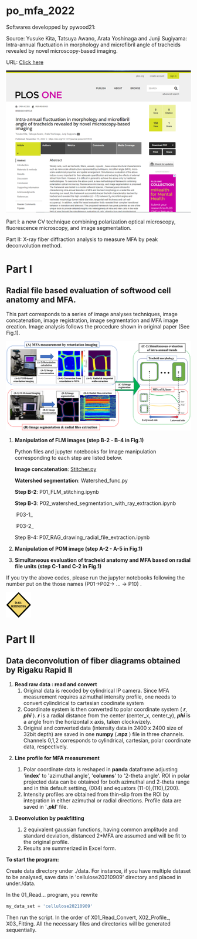 # po_mfa_2022
Softwares developped by pywood21: 

Source: Yusuke Kita, Tatsuya Awano, Arata Yoshinaga and Junji Sugiyama: Intra-annual fluctuation in morphology and microfibril angle of tracheids revealed by novel microscopy-based imaging. <br>

URL: [Click here](https://journals.plos.org/plosone/article?id=10.1371/journal.pone.0277616) <br>

<img src="./img/paper_face.png" style="zoom:50%;" />



Part I: a new CV technique combining polarization optical microscopy, fluorescence microscopy, and image segmentation.

Part II: X-ray fiber diffraction analysis to measure MFA by peak deconvolution method.



# Part I

## Radial file based evaluation of softwood cell anatomy and MFA.

This part corresponds to a series of image analyses techniques, image concatenation, image registration, image segmentation and MFA image creation.  Image analysis follows the procedure shown in original paper (See Fig.1).<br>

<img src="./img/Fig.1.png" style="zoom:50%;" /><br>

1. **Manipulation of FLM images (step B-2 - B-4 in Fig.1)** <br>

   Python files and jupyter notebooks for Image manipulation corresponding to each step are listed below. <br>

   

   **Image concatenation**: [Stitcher.py](./common/Stitcher.py)<br>

   **Watershed segmentation**: Watershed_func.py <br>

   **Step B-2**: P01_FLM_stitching.ipynb <br>

   **Step B-3**: P02_watershed_segmentation_with_ray_extraction.ipynb<br>

   ​                  P03-1_

   ​                  P03-2_

   Step B-4: P07_RAG_drawing_radial_file_extraction.ipynb<br>

2. **Manipulation of POM image (step A-2 - A-5 in Fig.1)** <br>



3. **Simultaneous evaluation of tracheid anatomy and MFA based on radial file units (step C-1 and C-2 in Fig.1)** <br>



If you try the above codes, please run the jupyter notebooks following the number put on the those names (P01->P02-> ... -> P10) .<br>

<img src="./img/underconstruction.png" alt="under_construction" style="zoom:25%;" />





# Part II

## Data deconvolution of fiber diagrams obtained by Rigaku Rapid II 



1) **Read raw data  : read and convert**
   1) Original data is recoded by cylindrical IP camera. Since MFA measurement requires azimuthal intensity profile, one needs to convert cylindirical to cartesian coodinate system
   2) Coordinate system is then converted to polar coordinate system ( ***r***, ***phi*** ). ***r*** is a radial distance from the center (center_x, center_y), ***phi*** is a angle from the horizontal x axis, taken clockwizely.
   3) Original and converted data (intensity data in 2400 x 2400 size of 32bit depth) are saved in one **numpy** (**.npz** ) file in three channels. Channels 0,1,2 corresponds to cylindrical, cartesian, polar coordinate data, respectively.

2. **Line profile for MFA measurement**
   1. Polar coordinate data is reshaped in **panda** dataframe adjusting '**index**' to 'azimuthal angle', '**columns**' to '2-theta angle'. ROI in polar projected data can be obtained for both azimuthal and 2-theta range and in this default settiing, (004) and equators (11-0),(110),(200).  
   2. Intensity profiles are obtained from thin-slip from the ROI by integration in either azimuthal or radial directions. Profile data are saved in '***.pkl***' file.

3. **Deonvolution by peakfitting**
   1. 2 equivalent gaussian functions, having common amplitude and standard deviation, distanced 2*MFA are assumed and will be fit to the original profile.
   2. Results are summerized in Excel form.



**To start the program:**

Create data directory under ./data. For instance, if you have multiple dataset to be analysed, save data in 'cellulose20210909' directory and placed in under./data.

In the 01_Read... program, you rewrite

```python
my_data_set = 'cellulose20210909'
```

Then run the script. In the order of X01_Read_Convert, X02_Profile_, X03_Fitting. All the necessary files and directories will be generated sequentially.
